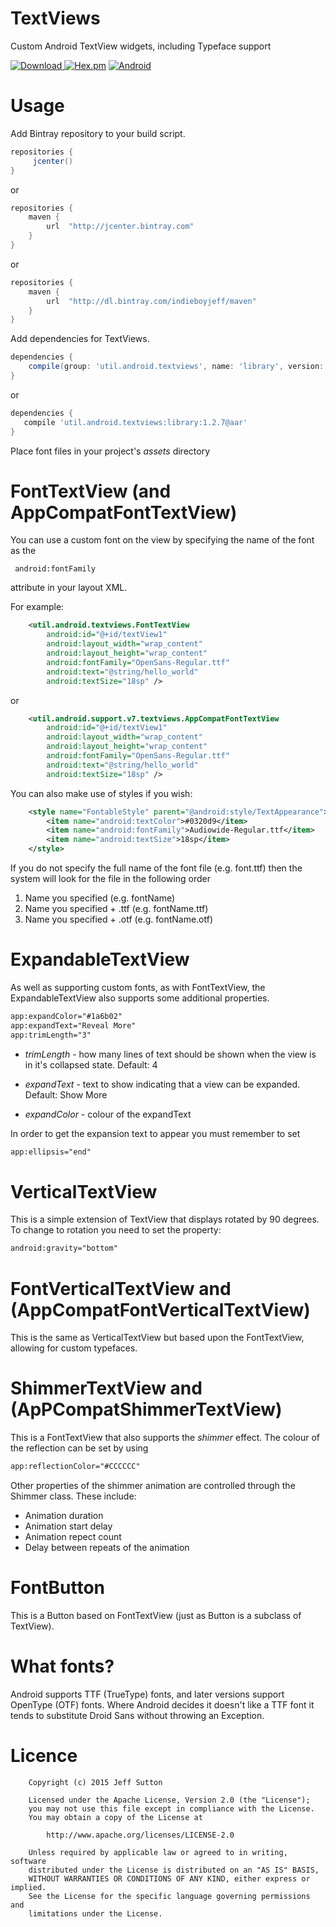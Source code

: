 TextViews
===================================
Custom Android TextView widgets, including Typeface support

[ ![Download](https://api.bintray.com/packages/indieboyjeff/maven/textviews/images/download.svg) ](https://bintray.com/indieboyjeff/maven/textviews/_latestVersion)
[![Hex.pm](https://img.shields.io/hexpm/l/plug.svg)](http://www.apache.org/licenses/LICENSE-2.0)
[![Android](https://img.shields.io/badge/platform-Android-green.svg)](http://developer.android.com)

Usage
===================================

Add Bintray repository to your build script.

```gradle
repositories {
     jcenter()
}
```   
    
or

```gradle                
repositories {
    maven {
        url  "http://jcenter.bintray.com" 
    }
}
```     
    
or
    
```gradle        
repositories {
    maven {
        url  "http://dl.bintray.com/indieboyjeff/maven" 
    }
}
``` 
    
Add dependencies for TextViews.

```gradle
dependencies {
    compile(group: 'util.android.textviews', name: 'library', version: '1.2.7', ext: 'aar')
}
``` 

or
    
```gradle        
dependencies {
   compile 'util.android.textviews:library:1.2.7@aar'
}
```
    
Place font files in your project's _assets_ directory

FontTextView (and AppCompatFontTextView)
========================================

You can use a custom font on the view by specifying the name of the font as the

     android:fontFamily
        
attribute in your layout XML.

For example:

```xml
    <util.android.textviews.FontTextView
        android:id="@+id/textView1"
        android:layout_width="wrap_content"
        android:layout_height="wrap_content"
        android:fontFamily="OpenSans-Regular.ttf"
        android:text="@string/hello_world"
        android:textSize="18sp" />
```

or

```xml
    <util.android.support.v7.textviews.AppCompatFontTextView
        android:id="@+id/textView1"
        android:layout_width="wrap_content"
        android:layout_height="wrap_content"
        android:fontFamily="OpenSans-Regular.ttf"
        android:text="@string/hello_world"
        android:textSize="18sp" />
```

You can also make use of styles if you wish:

```xml
    <style name="FontableStyle" parent="@android:style/TextAppearance">
        <item name="android:textColor">#0320d9</item>
        <item name="android:fontFamily">Audiowide-Regular.ttf</item>
        <item name="android:textSize">18sp</item>
    </style>
```

If you do not specify the full name of the font file (e.g. font.ttf) then the system will look for the file in the following order
 
 1. Name you specified (e.g. fontName)
 2. Name you specified + .ttf (e.g. fontName.ttf)
 3. Name you specified + .otf (e.g. fontName.otf)


ExpandableTextView
==================

As well as supporting custom fonts, as with FontTextView, the ExpandableTextView also supports some additional properties.

```xml
app:expandColor="#1a6b02"
app:expandText="Reveal More"
app:trimLength="3" 
```
    
* *trimLength* - how many lines of text should be shown when the view is in it's collapsed state. Default: 4

* *expandText* - text to show indicating that a view can be expanded. Default: Show More

* *expandColor* - colour of the expandText

In order to get the expansion text to appear you must remember to set 

```xml
app:ellipsis="end"
```

VerticalTextView
================

This is a simple extension of TextView that displays rotated by 90 degrees.  To change to rotation you need to set the property:

```xml
android:gravity="bottom"
```

FontVerticalTextView and (AppCompatFontVerticalTextView)
========================================================
    
This is the same as VerticalTextView but based upon the FontTextView, allowing for custom typefaces.


ShimmerTextView and (ApPCompatShimmerTextView)
==============================================

This is a FontTextView that also supports the _shimmer_ effect. The colour of the reflection can be set by using

```xml
app:reflectionColor="#CCCCCC"
```
    
Other properties of the shimmer animation are controlled through the Shimmer class.  These include:

* Animation duration
* Animation start delay
* Animation repect count
* Delay between repeats of the animation


FontButton
==========

This is a Button based on FontTextView (just as Button is a subclass of TextView).


What fonts?
===================================
Android supports TTF (TrueType) fonts, and later versions support OpenType (OTF) fonts.
Where Android decides it doesn't like a TTF font it tends to substitute Droid Sans without throwing an Exception.


Licence
===================================
        
        Copyright (c) 2015 Jeff Sutton
        
        Licensed under the Apache License, Version 2.0 (the "License");
        you may not use this file except in compliance with the License.
        You may obtain a copy of the License at
        
            http://www.apache.org/licenses/LICENSE-2.0
        
        Unless required by applicable law or agreed to in writing, software
        distributed under the License is distributed on an "AS IS" BASIS,
        WITHOUT WARRANTIES OR CONDITIONS OF ANY KIND, either express or implied.
        See the License for the specific language governing permissions and
        limitations under the License.
<br/> 
